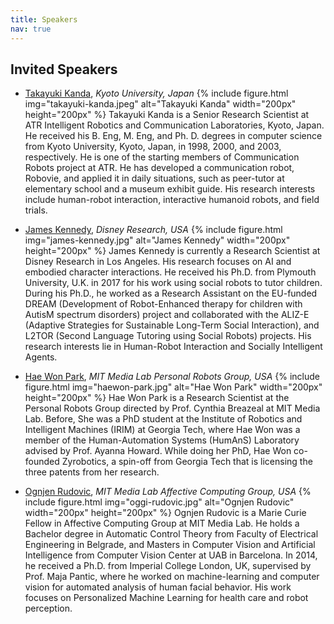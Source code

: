```yaml
---
title: Speakers
nav: true
---
```


## Invited Speakers

<div class="id-pics" markdown="1">

- [Takayuki Kanda](http://www.robot.soc.i.kyoto-u.ac.jp/~kanda/), *Kyoto University, Japan*
{% include figure.html img="takayuki-kanda.jpeg" alt="Takayuki Kanda" width="200px" height="200px" %}
Takayuki Kanda is a Senior Research Scientist at ATR Intelligent Robotics and Communication Laboratories, Kyoto, Japan. He received his B. Eng, M. Eng, and Ph. D. degrees in computer science from Kyoto University, Kyoto, Japan, in 1998, 2000, and 2003, respectively. He is one of the starting members of Communication Robots project at ATR. He has developed a communication robot, Robovie, and applied it in daily situations, such as peer-tutor at elementary school and a museum exhibit guide. His research interests include human-robot interaction, interactive humanoid robots, and field trials.

- [James Kennedy](https://james-kennedy.github.io/), *Disney Research, USA*
{% include figure.html img="james-kennedy.jpg" alt="James Kennedy" width="200px" height="200px" %}
James Kennedy is currently a Research Scientist at Disney Research in Los Angeles. His research focuses on AI and embodied character interactions. He received his Ph.D. from Plymouth University, U.K. in 2017 for his work using social robots to tutor children. During his Ph.D., he worked as a Research Assistant on the EU-funded DREAM (Development of Robot-Enhanced therapy for children with AutisM spectrum disorders) project and collaborated with the ALIZ-E (Adaptive Strategies for Sustainable Long-Term Social Interaction), and L2TOR (Second Language Tutoring using Social Robots) projects. His research interests lie in Human-Robot Interaction and Socially Intelligent Agents.

- [Hae Won Park](http://web.media.mit.edu/~haewon/), *MIT Media Lab Personal Robots Group, USA*
{% include figure.html img="haewon-park.jpg" alt="Hae Won Park" width="200px" height="200px" %}
Hae Won Park is a Research Scientist at the Personal Robots Group directed by Prof. Cynthia Breazeal at MIT Media Lab. Before, She was a PhD student at the Institute of Robotics and Intelligent Machines (IRIM) at Georgia Tech, where Hae Won was a member of the Human-Automation Systems (HumAnS) Laboratory advised by Prof. Ayanna Howard. While doing her PhD, Hae Won co-founded Zyrobotics, a spin-off from Georgia Tech that is licensing the three patents from her research.

- [Ognjen Rudovic](http://www.orudovic.me/), *MIT Media Lab Affective Computing Group, USA*
{% include figure.html img="oggi-rudovic.jpg" alt="Ognjen Rudovic" width="200px" height="200px" %}
Ognjen Rudovic is a Marie Curie Fellow in Affective Computing Group at MIT Media Lab. He holds a Bachelor degree in Automatic Control Theory from Faculty of Electrical Engineering in Belgrade, and Masters in Computer Vision and Artificial Intelligence from Computer Vision Center at UAB in Barcelona. In 2014, he received a Ph.D. from Imperial College London, UK, supervised by Prof. Maja Pantic, where he worked on machine-learning and computer vision for automated analysis of human facial behavior. His work focuses on Personalized Machine Learning for health care and robot perception.

</div>

